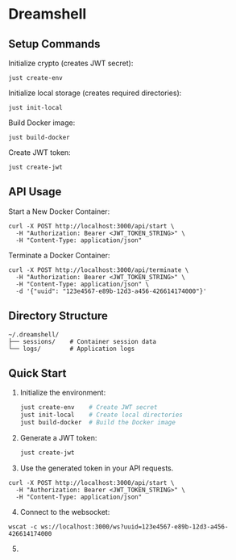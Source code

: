 # Dreamshell

## Setup Commands

Initialize crypto (creates JWT secret):
```
just create-env
```

Initialize local storage (creates required directories):
```
just init-local
```

Build Docker image:
```
just build-docker
```

Create JWT token:
```
just create-jwt
```

## API Usage

Start a New Docker Container:
```
curl -X POST http://localhost:3000/api/start \
  -H "Authorization: Bearer <JWT_TOKEN_STRING>" \
  -H "Content-Type: application/json"
```

Terminate a Docker Container:
```
curl -X POST http://localhost:3000/api/terminate \
  -H "Authorization: Bearer <JWT_TOKEN_STRING>" \
  -H "Content-Type: application/json" \
  -d '{"uuid": "123e4567-e89b-12d3-a456-426614174000"}'
```

## Directory Structure

```
~/.dreamshell/
├── sessions/    # Container session data
└── logs/        # Application logs
```

## Quick Start

1. Initialize the environment:
   ```bash
   just create-env    # Create JWT secret
   just init-local    # Create local directories
   just build-docker  # Build the Docker image
   ```

2. Generate a JWT token:
   ```bash
   just create-jwt
   ```

3. Use the generated token in your API requests.

```
curl -X POST http://localhost:3000/api/start \
  -H "Authorization: Bearer <JWT_TOKEN_STRING>" \
  -H "Content-Type: application/json"
```

4. Connect to the websocket:
```
wscat -c ws://localhost:3000/ws?uuid=123e4567-e89b-12d3-a456-426614174000
```

5.
